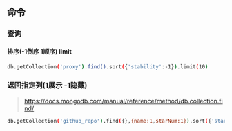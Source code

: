 
## 命令

### 查询

#### 排序(-1倒序 1顺序) limit
```bash
db.getCollection('proxy').find().sort({'stability':-1}).limit(10)
```
### 返回指定列(1展示 -1隐藏)
> https://docs.mongodb.com/manual/reference/method/db.collection.find/
```bash
db.getCollection('github_repo').find({},{name:1,starNum:1}).sort({'starNum':-1}).limit(10)
```